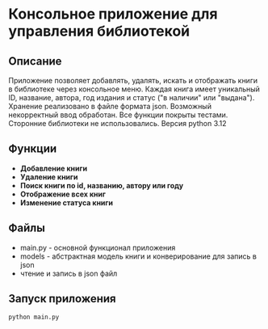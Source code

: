 # Консольное приложение для управления библиотекой

## Описание
Приложение позволяет добавлять, удалять, искать и отображать книги в библиотеке через консольное меню. Каждая книга имеет уникальный ID, название, автора, год издания и статус ("в наличии" или "выдана").
Хранение  реализовано в файле формата json. Возможный некорректный ввод обработан. Все функции покрыты тестами. Сторонние библиотеки не использовались. Версия python 3.12

## Функции
- **Добавление книги**
- **Удаление книги**
- **Поиск книги по  id, названию, автору или году**
- **Отображение всех книг**
- **Изменение статуса книги**
## Файлы
- main.py - основной функционал приложения
- models - абстрактная модель книги  и конверирование для запись в json
- чтение и запись в json файл
## Запуск приложения
```bash
python main.py

